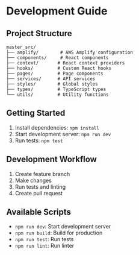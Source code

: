 # Development Guide

## Project Structure
```
master_src/
├── amplify/        # AWS Amplify configuration
├── components/     # React components
├── context/       # React context providers
├── hooks/         # Custom React hooks
├── pages/         # Page components
├── services/      # API services
├── styles/        # Global styles
├── types/         # TypeScript types
└── utils/         # Utility functions
```

## Getting Started
1. Install dependencies: `npm install`
2. Start development server: `npm run dev`
3. Run tests: `npm test`

## Development Workflow
1. Create feature branch
2. Make changes
3. Run tests and linting
4. Create pull request

## Available Scripts
- `npm run dev`: Start development server
- `npm run build`: Build for production
- `npm run test`: Run tests
- `npm run lint`: Run linter
